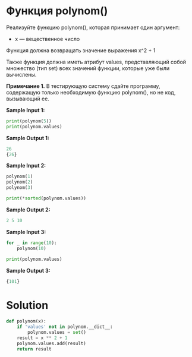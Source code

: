 # Функция polynom()
Реализуйте функцию polynom(), которая принимает один аргумент:

* x — вещественное число

Функция должна возвращать значение выражения x^2 + 1

Также функция должна иметь атрибут values, представляющий собой множество (тип set) всех значений функции, которые уже были вычислены.

**Примечание 1.** В тестирующую систему сдайте программу, содержащую только необходимую функцию polynom(), но не код, вызывающий ее. 

**Sample Input 1:**
```python
print(polynom(5))
print(polynom.values)
```
**Sample Output 1:**
```python
26
{26}
```
**Sample Input 2:**
```python
polynom(1)
polynom(2)
polynom(3)

print(*sorted(polynom.values))
```
**Sample Output 2:**
```python
2 5 10
```
**Sample Input 3:**
```python
for _ in range(10):
    polynom(10)
    
print(polynom.values)
```
**Sample Output 3:**
```python
{101}
```

# Solution
```python
def polynom(x):
    if 'values' not in polynom.__dict__:
        polynom.values = set()
    result = x ** 2 + 1
    polynom.values.add(result)
    return result
```